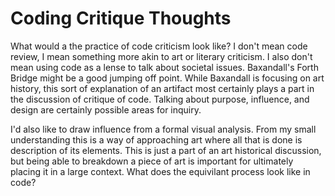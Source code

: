 # Coding Critique Thoughts

What would a the practice of code criticism look like? I don't mean code review, I mean something more akin to art or literary criticism. I also don't mean using code as a lense to talk about societal issues. Baxandall's Forth Bridge might be a good jumping off point. While Baxandall is focusing on art history, this sort of explanation of an artifact most certainly plays a part in the discussion of critique of code. Talking about purpose, influence, and design are certainly possible areas for inquiry. 

I'd also like to draw influence from a formal visual analysis. From my small understanding this is a way of approaching art where all that is done is description of its elements. This is just a part of an art historical discussion, but being able to breakdown a piece of art is important for ultimately placing it in a large context. What does the equivilant process look like in code?